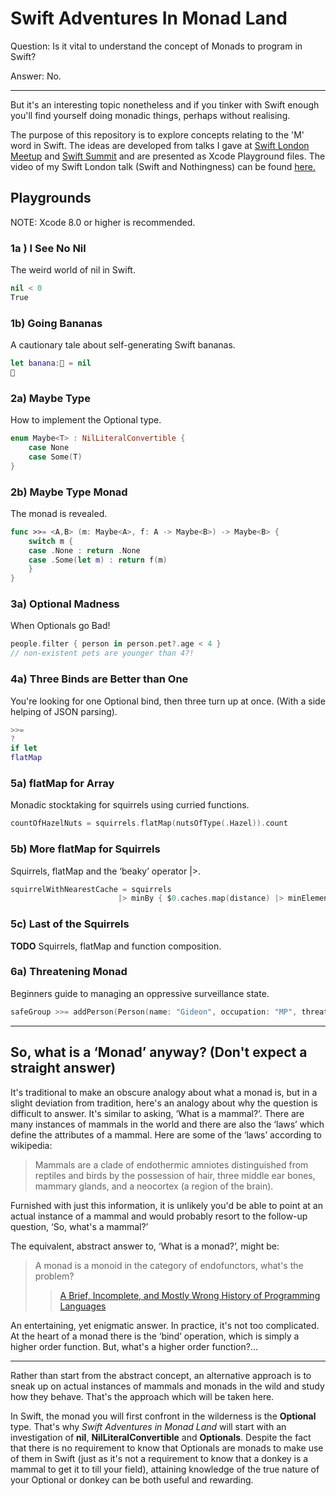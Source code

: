 Swift Adventures In Monad Land
========

Question: Is it vital to understand the concept of Monads to program in Swift?

Answer: No.

* * *

But it's an interesting topic nonetheless and if you tinker with Swift enough you'll find yourself doing monadic things, perhaps without realising.

The purpose of this repository is to explore concepts relating to the 'M' word in Swift. The ideas are developed from talks I gave at [Swift London Meetup](http://www.meetup.com/swiftlondon/) and [Swift Summit](https://www.swiftsummit.com) and are presented as Xcode Playground files. The video of my Swift London talk (Swift and Nothingness) can be found [here.](https://skillsmatter.com/skillscasts/6203-swift-and-nothingness)

Playgrounds
---

NOTE: Xcode 8.0 or higher is recommended.

### 1a ) I See No Nil

The weird world of nil in Swift.

```swift
nil < 0
True
```

### 1b) Going Bananas

A cautionary tale about self-generating Swift bananas.

```swift
let banana:🍌 = nil
🍌
```

### 2a) Maybe Type

How to implement the Optional type.

```swift
enum Maybe<T> : NilLiteralConvertible {
    case None
    case Some(T)
}
```

### 2b) Maybe Type Monad

The monad is revealed.

```swift
func >>= <A,B> (m: Maybe<A>, f: A -> Maybe<B>) -> Maybe<B> {
    switch m {
    case .None : return .None
    case .Some(let m) : return f(m)
    }
}
```

### 3a) Optional Madness

When Optionals go Bad!

```swift
people.filter { person in person.pet?.age < 4 }
// non-existent pets are younger than 4?!
```

### 4a) Three Binds are Better than One

You're looking for one Optional bind, then three turn up at once. (With a side helping of JSON parsing).

```swift
>>=
?
if let
flatMap
```

### 5a) flatMap for Array

Monadic stocktaking for squirrels using curried functions.

```swift
countOfHazelNuts = squirrels.flatMap(nutsOfType(.Hazel)).count
```

### 5b) More flatMap for Squirrels

Squirrels, flatMap and the ‘beaky’ operator |>.

```swift
squirrelWithNearestCache = squirrels 
                        |> minBy { $0.caches.map(distance) |> minElement }
```

### 5c) Last of the Squirrels

**TODO** Squirrels, flatMap and function composition.

### 6a) Threatening Monad

Beginners guide to managing an oppressive surveillance state.

```swift
safeGroup >>= addPerson(Person(name: "Gideon", occupation: "MP", threat: .Elevated))
```

* * *

So, what is a ‘Monad’ anyway? (Don't expect a straight answer)
---

It's traditional to make an obscure analogy about what a monad is, but in a slight deviation from tradition, here's an analogy about why the question is difficult to answer. It's similar to asking, ‘What is a mammal?’. There are many instances of mammals in the world and there are also the ‘laws’ which define the attributes of a mammal. Here are some of the ‘laws’ according to wikipedia:

> Mammals are a clade of endothermic amniotes distinguished from reptiles and birds by the possession of hair, three middle ear bones, mammary glands, and a neocortex (a region of the brain).

Furnished with just this information, it is unlikely you'd be able to point at an actual instance of a mammal and would probably resort to the follow-up question, ‘So, what's a mammal?’

The equivalent, abstract answer to, ‘What is a monad?’, might be:

> A monad is a monoid in the category of endofunctors, what's the problem?
>
>> [A Brief, Incomplete, and Mostly Wrong History of Programming Languages](http://james-iry.blogspot.co.uk/2009/05/brief-incomplete-and-mostly-wrong.html)

An entertaining, yet enigmatic answer. In practice, it's not too complicated. At the heart of a monad there is the ‘bind’ operation, which is simply a higher order function. But, what's a higher order function?…

* * *

Rather than start from the abstract concept, an alternative approach is to sneak up on actual instances of mammals and monads in the wild and study how they behave. That's the approach which will be taken here.

In Swift, the monad you will first confront in the wilderness is the **Optional** type. That's why *Swift Adventures in Monad Land* will start with an investigation of **nil**, **NilLiteralConvertible** and **Optionals**. Despite the fact that there is no requirement to know that Optionals are monads to make use of them in Swift (just as it's not a requirement to know that a donkey is a mammal to get it to till your field), attaining knowledge of the true nature of your Optional or donkey can be both useful and rewarding.
